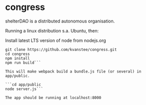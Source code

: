 # congress
shelterDAO is a distributed autonomous organisation. 

Running a linux distribution s.a. Ubuntu, then:

Install latest LTS version of node from nodejs.org

```sudo apt-get install git
git clone https://github.com/kvanstee/congress.git
cd congress
npm install
npm run build```

This will make webpack build a bundle.js file (or several) in app/public.

```cd app/public
node server.js```

The app should be running at localhost:8000 
